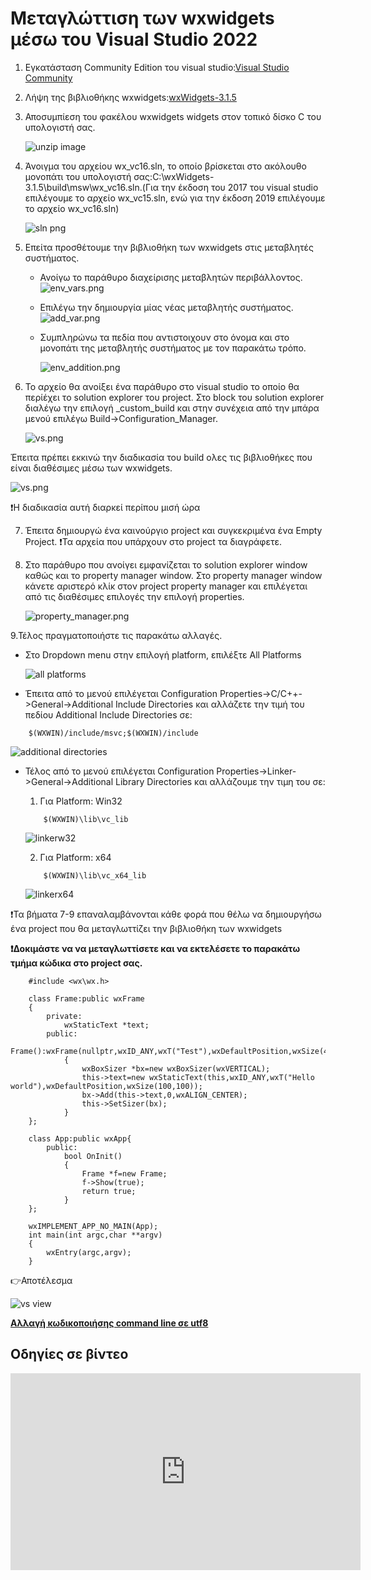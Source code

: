 # Μεταγλώττιση των wxwidgets μέσω του Visual Studio 2022

1. Εγκατάσταση Community Edition του visual studio:[Visual Studio Community](https://visualstudio.microsoft.com/thank-you-downloading-visual-studio/?sku=Community&rel=17)

2. Λήψη της βιβλιοθήκης wxwidgets:[wxWidgets-3.1.5](https://github.com/wxWidgets/wxWidgets/releases/download/v3.1.5/wxWidgets-3.1.5.zip)

3. Αποσυμπίεση του φακέλου wxwidgets widgets στον τοπικό δίσκο C του υπολογιστή σας.

    ![unzip image](./vs_wxwidgets_src/unzipwx.png)

4. Άνοιγμα του αρχείου wx_vc16.sln, το οποίο βρίσκεται στο ακόλουθο μονοπάτι του υπολογιστή σας:C:\wxWidgets-3.1.5\build\msw\wx_vc16.sln.(Για την έκδοση του 2017 του visual studio επιλέγουμε το αρχείο wx_vc15.sln, ενώ για την έκδοση 2019 επιλέγουμε το αρχείο wx_vc16.sln)

    ![sln png](./vs_wxwidgets_src/sln_selection.png)

5. Επείτα προσθέτουμε την βιβλιοθήκη των wxwidgets στις μεταβλητές συστήματος.

    * Ανοίγω το παράθυρο διαχείρισης μεταβλητών περιβάλλοντος.
        ![env_vars.png](./vs_wxwidgets_src/enviromental_vars.png)
    

    * Επιλέγω την δημιουργία μίας νέας μεταβλητής συστήματος.
        ![add_var.png](./vs_wxwidgets_src/add_var.png)
    
    * Συμπληρώνω τα πεδία που αντιστοιχουν στο όνομα και στο μονοπάτι της μεταβλητής συστήματος με τον παρακάτω τρόπο.

        ![env_addition.png](./vs_wxwidgets_src/wxwidgets_sys_var.png)

6. Το αρχείο θα ανοίξει ένα παράθυρο στο visual studio το οποίο θα περίέχει το solution explorer του project. Στο block του solution explorer διαλέγω την επιλογή _custom_build και στην συνέχεια από την μπάρα μενού επιλέγω Build->Configuration_Manager. 

    ![vs.png](./vs_wxwidgets_src/vs_1.png)

Έπειτα πρέπει εκκινώ την διαδικασία του  build ολες τις βιβλιοθήκες που είναι διαθέσιμες μέσω των wxwidgets.

   ![vs.png](./vs_wxwidgets_src/vs_build.png)

:exclamation:Η διαδικασία αυτή διαρκεί περίπου μισή ώρα

7. Έπειτα δημιουργώ ένα καινούργιο project και συγκεκριμένα ένα Empty Project. 
:exclamation:Τα αρχεία που υπάρχουν στο project τα διαγράφετε.

8. Στο παράθυρο που ανοίγει εμφανίζεται το solution explorer window καθώς και το property manager window. Στο property manager window κάνετε αριστερό κλίκ στον project property manager και επιλέγεται από τις διαθέσιμες επιλογές την επιλογή properties.

    ![property_manager.png](./vs_wxwidgets_src/property_manager.png)

9.Τέλος πραγματοποιήστε τις παρακάτω αλλαγές.

  * Στο Dropdown menu στην επιλογή platform, επιλέξτε All Platforms

    ![all platforms](./vs_wxwidgets_src/all_platforms.png)

  *   Έπειτα από το μενού επιλέγεται Configuration Properties->C/C++->General->Additional Include Directories και αλλάζετε την τιμή του πεδίου Additional Include Directories σε:
```
    $(WXWIN)/include/msvc;$(WXWIN)/include
```

![additional directories](./vs_wxwidgets_src/additional_directories.png)

  * Τέλος από το μενού επιλέγεται Configuration Properties->Linker->General->Additional Library Directories και αλλάζουμε την τιμη του σε:
  
    1. Για Platform: Win32
    ```
        $(WXWIN)\lib\vc_lib
    ```
    ![linkerw32](./vs_wxwidgets_src/win32_linker.png)

    2. Για Platform: x64
    ```
        $(WXWIN)\lib\vc_x64_lib
    ```
    ![linkerx64](./vs_wxwidgets_src/x64_wx.png)


:exclamation:Τα βήματα 7-9 επαναλαμβάνονται κάθε φορά που θέλω να δημιουργήσω ένα project που θα μεταγλωττίζει την βιβλιοθήκη των wxwidgets

**:exclamation:Δοκιμάστε να να μεταγλωττίσετε και να εκτελέσετε το παρακάτω τμήμα κώδικα στο project σας.**

```
    #include <wx\wx.h>

    class Frame:public wxFrame
    {
        private:
            wxStaticText *text;
        public: 
            Frame():wxFrame(nullptr,wxID_ANY,wxT("Test"),wxDefaultPosition,wxSize(400,400))
            {
                wxBoxSizer *bx=new wxBoxSizer(wxVERTICAL);
                this->text=new wxStaticText(this,wxID_ANY,wxT("Hello world"),wxDefaultPosition,wxSize(100,100));
                bx->Add(this->text,0,wxALIGN_CENTER);
                this->SetSizer(bx);
            }
    };

    class App:public wxApp{
        public:
            bool OnInit()
            {
                Frame *f=new Frame;
                f->Show(true);
                return true;
            }
    };

    wxIMPLEMENT_APP_NO_MAIN(App);
    int main(int argc,char **argv)
    {
        wxEntry(argc,argv);
    }

```

:point_right:Αποτέλεσμα

![vs view](./vs_wxwidgets_src/vs_view.png)

**[Αλλαγή κωδικοποιήσης command line σε utf8](utf_8_encoding.md)** 

## Οδηγίες σε βίντεο

<iframe width="560" height="315" src="https://www.youtube.com/embed/oR6ErgnfymE" title="YouTube video player" frameborder="0" allow="accelerometer; autoplay; clipboard-write; encrypted-media; gyroscope; picture-in-picture" allowfullscreen></iframe>